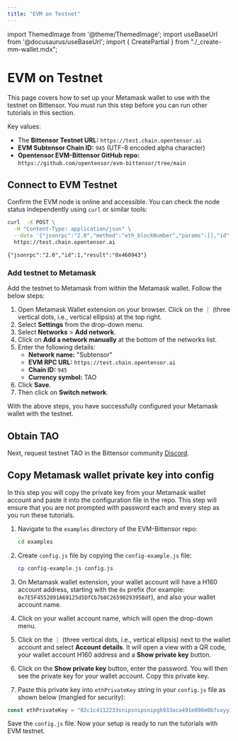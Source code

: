 ```yaml
---
title: "EVM on Testnet"
---
```

import ThemedImage from '@theme/ThemedImage';
import useBaseUrl from '@docusaurus/useBaseUrl';
import { CreatePartial } from "./_create-mm-wallet.mdx";

# EVM on Testnet

This page covers how to set up your Metamask wallet to use with the testnet on Bittensor. You must run this step before you can run other tutorials in this section. 

Key values:
- The **Bittensor Testnet URL:** `https://test.chain.opentensor.ai`
- **EVM Subtensor Chain ID:** `945` (UTF-8 encoded alpha character)
- **Opentensor EVM-Bittensor GitHub repo:** `https://github.com/opentensor/evm-bittensor/tree/main`

<CreatePartial />

## Connect to EVM Testnet

Confirm the EVM node is online and accessible. You can check the node status independently using `curl` or similar tools:

```bash
curl  -X POST \
  -H "Content-Type: application/json" \
  --data '{"jsonrpc":"2.0","method":"eth_blockNumber","params":[],"id":1}' \
  https://test.chain.opentensor.ai
```
```console
{"jsonrpc":"2.0","id":1,"result":"0x460943"}
```
### Add testnet to Metamask

Add the testnet to Metamask from within the Metamask wallet. Follow the below steps:

1. Open Metamask Wallet extension on your browser. Click on the &#8942; (three vertical dots, i.e., vertical ellipsis) at the top right. 
2. Select **Settings** from the drop-down menu. 
3. Select **Networks** > **Add network**.
4. Click on **Add a network manually** at the bottom of the networks list.
5. Enter the following details:
    - **Network name:** "Subtensor"
    - **EVM RPC URL:** `https://test.chain.opentensor.ai`
    - **Chain ID:** `945`
    - **Currency symbol:** TAO 
6. Click **Save**.
7. Then click on **Switch network**.

With the above steps, you have successfully configured your Metamask wallet with the testnet. 

## Obtain TAO

Next, request testnet TAO in the Bittensor community [Discord](https://discord.com/channels/799672011265015819/830068283314929684). 

## Copy Metamask wallet private key into config

In this step you will copy the private key from your Metamask wallet account and paste it into the configuration file in the repo. This step will ensure that you are not prompted with password each and every step as you run these tutorials. 


1. Navigate to the `examples` directory of the EVM-Bittensor repo:

    ```bash
    cd examples
    ```

2. Create `config.js` file by copying the `config-example.js` file:

    ```bash
    cp config-example.js config.js
    ```

3. On Metamask wallet extension, your wallet account will have a H160 account address, starting with the `0x` prefix (for example: `0x7E5F4552091A69125d5DfCb7b8C2659029395Bdf`), and also your wallet account name. 
4. Click on your wallet account name, which will open the drop-down menu. 
5. Click on the &#8942; (three vertical dots, i.e., vertical ellipsis) next to the wallet account and select **Account details**. It will open a view with a QR code, your wallet account H160 address and a **Show private key** button.
6. Click on the **Show private key** button, enter the password. You will then see the private key for your wallet account. Copy this private key.
7. Paste this private key into `ethPrivateKey` string in your `config.js` file as shown below (mangled for security):

```javascript
const ethPrivateKey = "02c1c4112233snipsnipsnipgh933aca491e090e0b7xxyy1b124b86d9382b01a8";
```
Save the `config.js` file. Now your setup is ready to run the tutorials with EVM testnet. 
